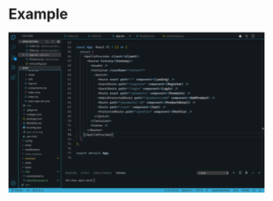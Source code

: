 # Example

![theme screenshot](https://github.com/merko30/merko-blue-theme/raw/master/img/screen.png)
